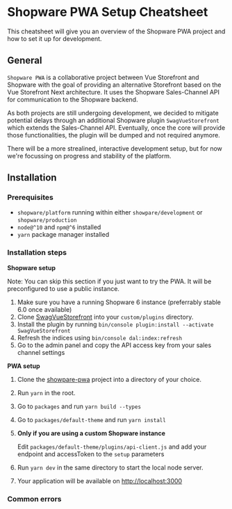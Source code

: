 # Shopware PWA Setup Cheatsheet

This cheatsheet will give you an overview of the Shopware PWA project and how to set it up for development.

## General

`Shopware PWA` is a collaborative project between Vue Storefront and Shopware with the goal of providing an alternative Storefront based on the Vue Storefront Next architecture. It uses the Shopware Sales-Channel API for communication to the Shopware backend.

As both projects are still undergoing development, we decided to mitigate potential delays through an additional Shopware plugin `SwagVueStorefront` which extends the Sales-Channel API. Eventually, once the core will provide those functionalities, the plugin will be dumped and not required anymore.

There will be a more strealined, interactive development setup, but for now we're focussing on progress and stability of the platform.

## Installation

### Prerequisites

 * `shopware/platform` running within either `showpare/development` or `shopware/production`
 * `node@^10` and `npm@^6` installed
 * `yarn` package manager installed

 
### Installation steps

**Shopware setup**

Note: You can skip this section if you just want to try the PWA. It will be preconfigured to use a public instance.

 1. Make sure you have a running Shopware 6 instance (preferrably stable 6.0 once available)
 2. Clone [SwagVueStorefront](https://github.com/elkmod/SwagVueStorefront) into your `custom/plugins` directory.
 3. Install the plugin by running `bin/console plugin:install --activate SwagVueStorefront`
 4. Refresh the indices using `bin/console dal:index:refresh`
 5. Go to the admin panel and copy the API access key from your sales channel settings

**PWA setup**

 1. Clone the [showpare-pwa](https://github.com/DivanteLtd/shopware-pwa) project into a directory of your choice.
 2. Run `yarn` in the root.
 3. Go to `packages` and run `yarn build --types`
 4. Go to `packages/default-theme` and run `yarn install`
 5. **Only if you are using a custom Shopware instance** 
 		
 	Edit `packages/default-theme/plugins/api-client.js` and add your endpoint and accessToken to the `setup` parameters
 		
 6. Run `yarn dev` in the same directory to start the local node server.
 7. Your application will be available on [http://localhost:3000](http://localhost:3000)

### Common errors
